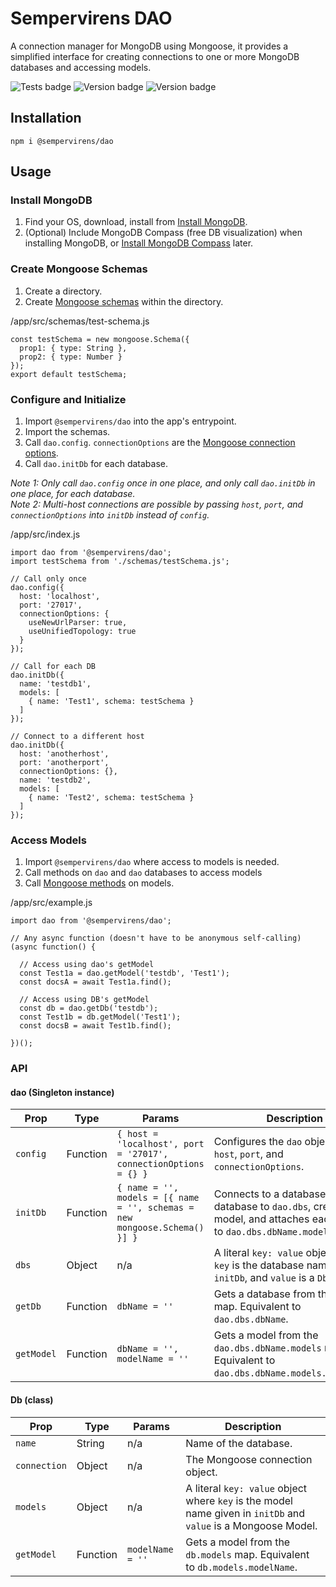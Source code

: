 # Sempervirens DAO

A connection manager for MongoDB using Mongoose, it provides a simplified interface for creating connections to one or more MongoDB databases and accessing models.

![Tests badge](https://github.com/lukedupuis/sempervirens-dao/actions/workflows/main.yml/badge.svg?event=push) ![Version badge](https://img.shields.io/static/v1?label=Node.js&labelColor=30363c&message=16.x&color=blue) ![Version badge](https://img.shields.io/static/v1?label=MongoDB&labelColor=30363c&message=4.4&color=blue)

## Installation

`npm i @sempervirens/dao`

## Usage

### Install MongoDB

1.  Find your OS, download, install from [Install MongoDB](https://www.mongodb.com/docs/manual/installation/).
2.  (Optional) Include MongoDB Compass (free DB visualization) when installing MongoDB, or [Install MongoDB Compass](https://www.mongodb.com/try/download/compass) later.

### Create Mongoose Schemas

1.  Create a directory.
2.  Create [Mongoose schemas](https://mongoosejs.com/docs/guide.html#schemas) within the directory.

/app/src/schemas/test-schema.js
```
const testSchema = new mongoose.Schema({
  prop1: { type: String },
  prop2: { type: Number }
});
export default testSchema;
```

### Configure and Initialize

1. Import `@sempervirens/dao` into the app's entrypoint.
2. Import the schemas.
3. Call `dao.config`. `connectionOptions` are the [Mongoose connection options](https://mongoosejs.com/docs/connections.html#options).
4. Call `dao.initDb` for each database.

*Note 1: Only call `dao.config` once in one place, and only call `dao.initDb` in one place, for each database.*<br>
*Note 2: Multi-host connections are possible by passing `host`, `port`, and `connectionOptions` into `initDb` instead of `config`.*

/app/src/index.js
```
import dao from '@sempervirens/dao';
import testSchema from './schemas/testSchema.js';

// Call only once
dao.config({
  host: 'localhost',
  port: '27017',
  connectionOptions: {
    useNewUrlParser: true,
    useUnifiedTopology: true
  }
});

// Call for each DB
dao.initDb({
  name: 'testdb1',
  models: [
    { name: 'Test1', schema: testSchema }
  ]
});

// Connect to a different host
dao.initDb({
  host: 'anotherhost',
  port: 'anotherport',
  connectionOptions: {},
  name: 'testdb2',
  models: [
    { name: 'Test2', schema: testSchema }
  ]
});

```

### Access Models

1. Import `@sempervirens/dao` where access to models is needed.
2. Call methods on `dao` and `dao` databases to access models
3. Call [Mongoose methods](https://mongoosejs.com/docs/models.html) on models.

/app/src/example.js
```
import dao from '@sempervirens/dao';

// Any async function (doesn't have to be anonymous self-calling)
(async function() {

  // Access using dao's getModel
  const Test1a = dao.getModel('testdb', 'Test1');
  const docsA = await Test1a.find();

  // Access using DB's getModel
  const db = dao.getDb('testdb');
  const Test1b = db.getModel('Test1');
  const docsB = await Test1b.find();

})();
```

### API

#### dao (Singleton instance)

| Prop  | Type | Params | Description
|-------|------|--------|------------
| `config` | Function | `{ host = 'localhost', port = '27017', connectionOptions = {} }` | Configures the `dao` object with `host`, `port`, and `connectionOptions`.
| `initDb` | Function | `{ name = '', models = [{ name = '', schemas = new mongoose.Schema() }] }` | Connects to a database, adds the database to `dao.dbs`, creates each model, and attaches each model to `dao.dbs.dbName.models`
| `dbs` | Object | n/a | A literal `key: value` object where `key` is the database name given in `initDb`, and `value` is a `Db` instance.
| `getDb` | Function | `dbName = ''` | Gets a database from the `dao.dbs` map. Equivalent to `dao.dbs.dbName`.
| `getModel` | Function | `dbName = '', modelName = ''` | Gets a model from the `dao.dbs.dbName.models` map. Equivalent to `dao.dbs.dbName.models.modelName`.

#### Db (class)

| Prop  | Type | Params | Description
|-------|------|--------|------------
| `name` | String | n/a | Name of the database.
| `connection` | Object | n/a | The Mongoose connection object.
| `models` | Object | n/a | A literal `key: value` object where `key` is the model name given in `initDb` and `value` is a Mongoose Model.
| `getModel` | Function | `modelName = ''` | Gets a model from the `db.models` map. Equivalent to `db.models.modelName`.
